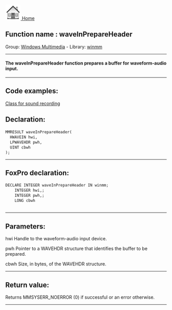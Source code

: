 [<img src="../../images/home.png"> Home ](https://github.com/VFPX/Win32API)  

## Function name : waveInPrepareHeader
Group: [Windows Multimedia](../../functions_group.md#Windows_Multimedia)  -  Library: [winmm](../../../libraries.md#winmm)  
***  


#### The waveInPrepareHeader function prepares a buffer for waveform-audio input.
***  


## Code examples:
[Class for sound recording](../../samples/sample_420.md)  

## Declaration:
```foxpro  
MMRESULT waveInPrepareHeader(
  HWAVEIN hwi,
  LPWAVEHDR pwh,
  UINT cbwh
);  
```  
***  


## FoxPro declaration:
```foxpro  
DECLARE INTEGER waveInPrepareHeader IN winmm;
	INTEGER hwi,;
	INTEGER pwh,;
	LONG cbwh
  
```  
***  


## Parameters:
hwi
Handle to the waveform-audio input device.

pwh
Pointer to a WAVEHDR structure that identifies the buffer to be prepared.

cbwh
Size, in bytes, of the WAVEHDR structure.
  
***  


## Return value:
Returns MMSYSERR_NOERROR (0) if successful or an error otherwise.  
***  

